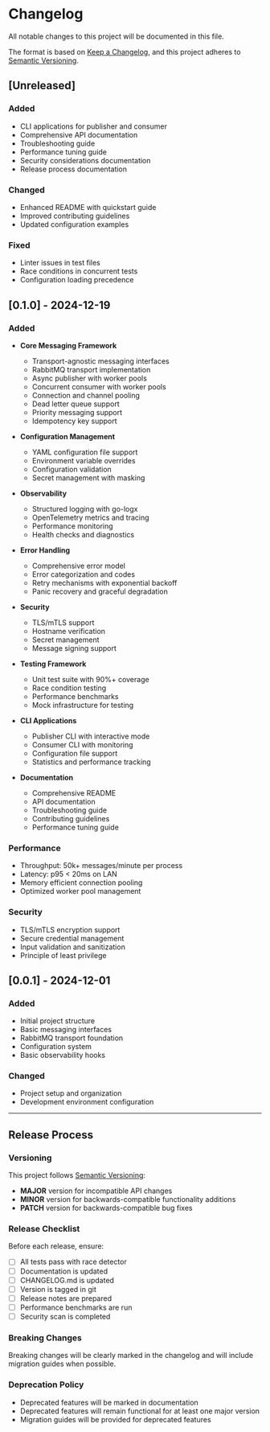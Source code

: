 # Changelog

All notable changes to this project will be documented in this file.

The format is based on [Keep a Changelog](https://keepachangelog.com/en/1.0.0/),
and this project adheres to [Semantic Versioning](https://semver.org/spec/v2.0.0.html).

## [Unreleased]

### Added
- CLI applications for publisher and consumer
- Comprehensive API documentation
- Troubleshooting guide
- Performance tuning guide
- Security considerations documentation
- Release process documentation

### Changed
- Enhanced README with quickstart guide
- Improved contributing guidelines
- Updated configuration examples

### Fixed
- Linter issues in test files
- Race conditions in concurrent tests
- Configuration loading precedence

## [0.1.0] - 2024-12-19

### Added
- **Core Messaging Framework**
  - Transport-agnostic messaging interfaces
  - RabbitMQ transport implementation
  - Async publisher with worker pools
  - Concurrent consumer with worker pools
  - Connection and channel pooling
  - Dead letter queue support
  - Priority messaging support
  - Idempotency key support

- **Configuration Management**
  - YAML configuration file support
  - Environment variable overrides
  - Configuration validation
  - Secret management with masking

- **Observability**
  - Structured logging with go-logx
  - OpenTelemetry metrics and tracing
  - Performance monitoring
  - Health checks and diagnostics

- **Error Handling**
  - Comprehensive error model
  - Error categorization and codes
  - Retry mechanisms with exponential backoff
  - Panic recovery and graceful degradation

- **Security**
  - TLS/mTLS support
  - Hostname verification
  - Secret management
  - Message signing support

- **Testing Framework**
  - Unit test suite with 90%+ coverage
  - Race condition testing
  - Performance benchmarks
  - Mock infrastructure for testing

- **CLI Applications**
  - Publisher CLI with interactive mode
  - Consumer CLI with monitoring
  - Configuration file support
  - Statistics and performance tracking

- **Documentation**
  - Comprehensive README
  - API documentation
  - Troubleshooting guide
  - Contributing guidelines
  - Performance tuning guide

### Performance
- Throughput: 50k+ messages/minute per process
- Latency: p95 < 20ms on LAN
- Memory efficient connection pooling
- Optimized worker pool management

### Security
- TLS/mTLS encryption support
- Secure credential management
- Input validation and sanitization
- Principle of least privilege

## [0.0.1] - 2024-12-01

### Added
- Initial project structure
- Basic messaging interfaces
- RabbitMQ transport foundation
- Configuration system
- Basic observability hooks

### Changed
- Project setup and organization
- Development environment configuration

---

## Release Process

### Versioning
This project follows [Semantic Versioning](https://semver.org/):
- **MAJOR** version for incompatible API changes
- **MINOR** version for backwards-compatible functionality additions
- **PATCH** version for backwards-compatible bug fixes

### Release Checklist
Before each release, ensure:
- [ ] All tests pass with race detector
- [ ] Documentation is updated
- [ ] CHANGELOG.md is updated
- [ ] Version is tagged in git
- [ ] Release notes are prepared
- [ ] Performance benchmarks are run
- [ ] Security scan is completed

### Breaking Changes
Breaking changes will be clearly marked in the changelog and will include migration guides when possible.

### Deprecation Policy
- Deprecated features will be marked in documentation
- Deprecated features will remain functional for at least one major version
- Migration guides will be provided for deprecated features
